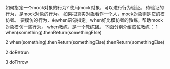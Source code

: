 如何指定一个mock对象的行为?
使用mock对象，可以进行行为验证。
待验证的行为，是mock对象的行为。
如果把真实对象看作一个人，mock对象则是它的模仿者。
要模仿的行为，由when语句指定。when好比模仿者的教练，帮助mock对象模仿一些行为。
when教练，是一个教练团。
下面分别介绍四位教练：
1 when(something).thenReturn(somethingElse)

2 when(something).thenReturn(somethingElse).thenReturn(somethingElse)

2 doRetrun

3 doThrow